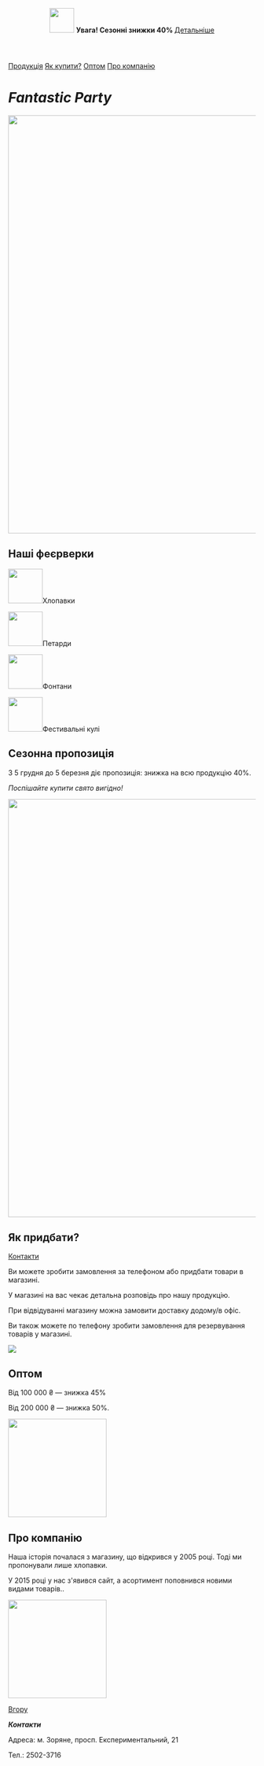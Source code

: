 <html>
    <head>
        <title>Fantastic Party</title>
        <link rel="stylesheet" href="style.css"/>
        </head>
    <body>
        <header>
            <img class ="logo" src="/uploads/2020/12/logo_0_1607675596.svg" height="50px"/>
            <b>Увага! Сезонні знижки 40% </b><a href="#discount">Детальніше</a>
        </header>
        <main>
            <nav>
                <a href="#price">Продукція</a>
                <a href="#delivery">Як купити?</a>
                <a href="#wholesale">Оптом</a>
                <a href="#about_us">Про компанію</a>
            </nav>
            <h1><i>Fantastic Party</i></h1>
            <img src="/uploads/2020/12/fireworks-2731725_1920_0_1607673819.jpg" width="850px"/>
            <h2 id="price">Наші феєрверки</h2>
            <p>
                <p><img class ="bbb" src="/uploads/2020/12/%D1%85%D0%BB%D0%BE%D0%BF%D1%83%D1%88%D0%BA%D0%B0_0_1607673818.svg" width="70px"/>Хлопавки</p>
                <p><img class ="bbb" src="/uploads/2020/12/%D0%BF%D0%B5%D1%82%D0%B0%D1%80%D0%B4%D0%B0_0_1607673817.svg" width="70px"/>Петарди</p>
                <p><img class ="bbb" src="/uploads/2020/12/%D1%84%D0%BE%D0%BD%D1%82%D0%B0%D0%BD_0_1607673817.svg" width="70px"/>Фонтани</p>
                <p><img class ="bbb" src="/uploads/2020/12/%D1%88%D0%B0%D1%80_0_1607673818.svg" width="70px"/>Фестивальні кулі</p>
            </p>
            <h2 id="discount">Сезонна пропозиція</h2>
            <p>З 5 грудня до 5 березня діє пропозиція: знижка на всю продукцію 40%.</p>
            <p>
                <i>Поспішайте купити свято вигідно!</i>
            </p>
            <img src="/uploads/2020/12/%D1%81%D0%B5%D0%B7%D0%BE%D0%BD%D0%BD%D1%8B%D0%B5%20%D1%81%D0%BA%D0%B8%D0%B4%D0%BA%D0%B8_0_1607673818.jpg" width="850px"/>
            <h2 id="delivery">Як придбати?</h2>
            <a href="#contacts">Контакти</a>
            <p>Ви можете зробити замовлення за телефоном або придбати товари в магазині.</p>
            <p>У магазині на вас чекає детальна розповідь про нашу продукцію.</p>
            <p>При відвідуванні магазину можна замовити доставку додому/в офіс.</p>
            <p>Ви також можете по телефону зробити замовлення для резервування товарів у магазині.</p>
            <img src="/uploads/2020/12/%D0%BF%D0%BE%D0%BA%D1%83%D0%BF%D0%BA%D0%B0_0_1607673818.png"/>
            <h2 id="wholesale">Оптом</h2>
            <p>Від 100 000 ₴ — знижка 45%</p>
            <p>Від 200 000 ₴ — знижка 50%.</p>
            <img src="/uploads/2020/12/%D0%BE%D0%BF%D1%82_0_1607673818.png" width="200px"/>
            <h2 id="about_us">Про компанію</h2>
            <p>Наша історія почалася з магазину, що відкрився у 2005 році. Тоді ми пропонували лише хлопавки.</p>
            <p>У 2015 році у нас з'явився сайт, а асортимент поповнився новими видами товарів..</p>
            <img src="/uploads/2020/12/arrows-2023449_1920_0_1607674211.png" width="200px"/><br/>
            <p><a href="#logo">Вгору</a></p>
        </main>
        <footer>
            <p id="contacts"><b><i>Контакти</i></b></p>
            <p>Адреса: м. Зоряне, просп. Експериментальний, 21</p>
            <p>Тел.: 2502-3716</p>
        </footer>
    </body>
</html>
